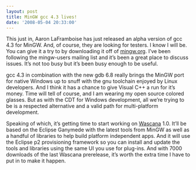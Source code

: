 ```yaml
---
layout: post
title: MinGW gcc 4.3 lives!
date: '2008-05-04 20:33:00'
---
```



This just in, Aaron LaFramboise has just released an alpha version of gcc 4.3 for MinGW. And, of course, they are looking for testers. I know I will be. You can give it a try to by downloading it off of [mingw.org](http://www.mingw.org/). I’ve been following the mingw-users mailing list and it’s been a great place to discuss issues. It’s not too busy but it’s been busy enough to be useful.

gcc 4.3 in combination with the new gdb 6.8 really brings the MinGW port for native Windows up to snuff with the gnu toolchain enjoyed by Linux developers. And I think it has a chance to give Visual C++ a run for it’s money. Time will tell of course, and I am wearing my open source colored glasses. But as with the CDT for Windows development, all we’re trying to be is a respected alternative and a valid path for multi-platform development.

Speaking of which, it’s getting time to start working on [Wascana](http://wascana.sourceforge.net/) 1.0. It’ll be based on the Eclipse Ganymede with the latest tools from MinGW as well as a handful of libraries to help build platform independent apps. And it will use the Eclipse p2 provisioning framework so you can install and update the tools and libraries using the same UI you use for plug-ins. And with 7000 downloads of the last Wascana prerelease, it’s worth the extra time I have to put in to make it happen.


